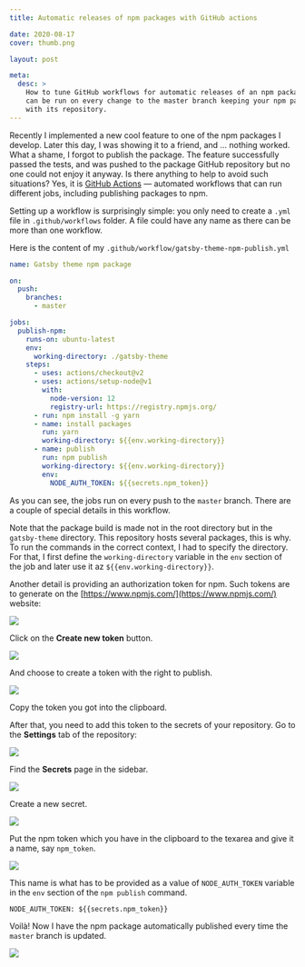 ```yaml
---
title: Automatic releases of npm packages with GitHub actions

date: 2020-08-17
cover: thumb.png

layout: post

meta:
  desc: >
    How to tune GitHub workflows for automatic releases of an npm package. The npm publish
    can be run on every change to the master branch keeping your npm package up-to-date
    with its repository.
---
```


<div data-excerpt>

Recently I implemented a new cool feature to one of the npm packages I develop. Later this day, I was
showing it to a friend, and ... nothing worked. What a shame, I forgot to publish the package. The
feature successfully passed the tests, and was pushed to the package GitHub repository but no one could not
enjoy it anyway. Is there anything to help to avoid such situations? Yes, it is [GitHub Actions](https://github.com/features/actions) — automated workflows that can run different jobs, including publishing packages to npm.

</div>

Setting up a workflow is surprisingly simple: you only need to create a `.yml` file in `.github/workflows` folder. A file could
have any name as there can be more than one workflow.

Here is the content of my `.github/workflow/gatsby-theme-npm-publish.yml`

```yml
name: Gatsby theme npm package

on:
  push:
    branches:
      - master

jobs:
  publish-npm:
    runs-on: ubuntu-latest
    env:
      working-directory: ./gatsby-theme
    steps:
      - uses: actions/checkout@v2
      - uses: actions/setup-node@v1
        with:
          node-version: 12
          registry-url: https://registry.npmjs.org/
      - run: npm install -g yarn
      - name: install packages
        run: yarn
        working-directory: ${{env.working-directory}}
      - name: publish
        run: npm publish
        working-directory: ${{env.working-directory}}
        env:
          NODE_AUTH_TOKEN: ${{secrets.npm_token}}
```

As you can see, the jobs run on every push to the `master` branch. There are a couple of special details in this workflow.

Note that the package build is made not in the root directory but in the `gatsby-theme` directory. This repository hosts several packages, this is why. To run the commands in the correct context, I had to specify the directory. For that, I first define the `working-directory` variable in the `env` section of the job and later use it az `${{env.working-directory}}`.

Another detail is providing an authorization token for npm. Such tokens are to generate on the [https://www.npmjs.com/](https://www.npmjs.com/) website:

![](./npm-token1.png)

Click on the **Create new token** button.

![](./npm-token2.png)

And choose to create a token with the right to publish.

![](./npm-token3.png)

Copy the token you got into the clipboard.

After that, you need to add this token to the secrets of your repository. Go to the **Settings** tab of the repository:

![](./github-token1.png)

Find the **Secrets** page in the sidebar.

![](./github-token2.png)

Create a new secret.

![](github-token3.png)

Put the npm token which you have in the clipboard to the texarea and give it a name, say `npm_token`.

![](./github-token4.png)

This name is what has to be provided as a value of `NODE_AUTH_TOKEN` variable in the `env` section of
the `npm publish` command.

```
NODE_AUTH_TOKEN: ${{secrets.npm_token}}
```

Voilà! Now I have the npm package automatically published every time the `master` branch is updated.

![](./github-workflow.png)
